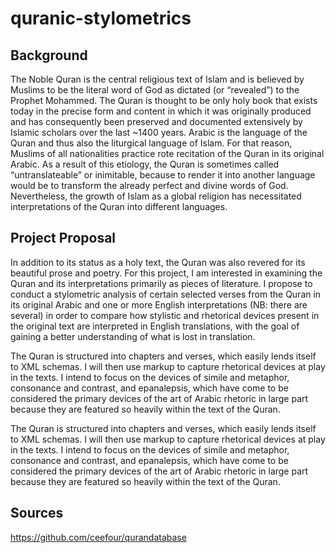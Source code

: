 # quranic-stylometrics

## Background

The Noble Quran is the central religious text of Islam and is believed by Muslims to be the literal word of God as dictated (or “revealed”) to the Prophet Mohammed. The Quran is thought to be only holy book that exists today in the precise form and content in which it was originally produced and has consequently been preserved and documented extensively by Islamic scholars over the last ~1400 years. Arabic is the language of the Quran and thus also the liturgical language of Islam. For that reason, Muslims of all nationalities practice rote recitation of the Quran in its original Arabic. As a result of this etiology, the Quran is sometimes called “untranslateable” or inimitable, because to render it into another language would be to transform the already perfect and divine words of God. Nevertheless, the growth of Islam as a global religion has necessitated interpretations of the Quran into different languages.


## Project Proposal 
In addition to its status as a holy text, the Quran was also revered for its beautiful prose and poetry. For this project, I am interested in examining the Quran and its interpretations primarily as pieces of literature. I propose to conduct a stylometric analysis of certain selected verses from the Quran in its original Arabic and one or more English interpretations (NB: there are several) in order to compare how stylistic and rhetorical devices present in the original text are interpreted in English translations, with the goal of gaining a better understanding of what is lost in translation. 


The Quran is structured into chapters and verses, which easily lends itself to XML schemas. I will then use markup to capture rhetorical devices at play in the texts. I intend to focus on the devices of simile and metaphor, consonance and contrast, and epanalepsis, which have come to be considered the primary devices of the art of Arabic rhetoric in large part because they are featured so heavily within the text of the Quran.


The Quran is structured into chapters and verses, which easily lends itself to XML schemas. I will then use markup to capture rhetorical devices at play in the texts. I intend to focus on the devices of simile and metaphor, consonance and contrast, and epanalepsis, which have come to be considered the primary devices of the art of Arabic rhetoric in large part because they are featured so heavily within the text of the Quran.

## Sources
 https://github.com/ceefour/qurandatabase
